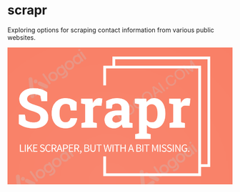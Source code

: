 # scrapr
Exploring options for scraping contact information from various public websites.


![logo.png](img/logo.png)